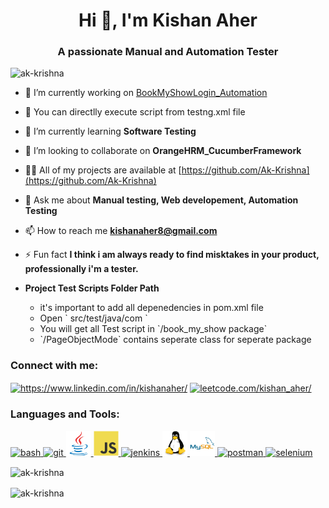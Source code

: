<h1 align="center">Hi 👋, I'm Kishan Aher</h1>
<h3 align="center">A passionate Manual and Automation Tester</h3>

<p align="left"> <img src="https://komarev.com/ghpvc/?username=ak-krishna&label=Profile%20views&color=0e75b6&style=flat" alt="ak-krishna" /> </p>

- 🔭 I’m currently working on [BookMyShowLogin_Automation](https://github.com/Ak-Krishna/BookMyShow_TestNg)
- 💬 You can directlly execute script from testng.xml file

- 🌱 I’m currently learning **Software Testing**

- 👯 I’m looking to collaborate on **OrangeHRM_CucumberFramework**

- 👨‍💻 All of my projects are available at [https://github.com/Ak-Krishna](https://github.com/Ak-Krishna)

- 💬 Ask me about **Manual testing, Web developement, Automation Testing**

- 📫 How to reach me **kishanaher8@gmail.com**

- ⚡ Fun fact **I think i am always ready to find misktakes in your product, professionally i'm a tester.**

- **Project Test Scripts Folder Path**
  <ul>
  <li>it's important to add all depenedencies in pom.xml file</li>
  <li>Open ` src/test/java/com ` </li>
  <li>You will get all Test script in `/book_my_show package` </li>
  <li>`/PageObjectMode` contains seperate class for seperate package</li>
  
</ul>

<h3 align="left">Connect with me:</h3>
<p align="left">
<a href="https://linkedin.com/in/https://www.linkedin.com/in/kishanaher/" target="blank"><img align="center" src="https://raw.githubusercontent.com/rahuldkjain/github-profile-readme-generator/master/src/images/icons/Social/linked-in-alt.svg" alt="https://www.linkedin.com/in/kishanaher/" height="30" width="40" /></a>
<a href="https://www.leetcode.com/leetcode.com/kishan_aher/" target="blank"><img align="center" src="https://raw.githubusercontent.com/rahuldkjain/github-profile-readme-generator/master/src/images/icons/Social/leet-code.svg" alt="leetcode.com/kishan_aher/" height="30" width="40" /></a>
</p>

<h3 align="left">Languages and Tools:</h3>
<p align="left"> <a href="https://www.gnu.org/software/bash/" target="_blank" rel="noreferrer"> <img src="https://www.vectorlogo.zone/logos/gnu_bash/gnu_bash-icon.svg" alt="bash" width="40" height="40"/> </a> <a href="https://git-scm.com/" target="_blank" rel="noreferrer"> <img src="https://www.vectorlogo.zone/logos/git-scm/git-scm-icon.svg" alt="git" width="40" height="40"/> </a> <a href="https://www.java.com" target="_blank" rel="noreferrer"> <img src="https://raw.githubusercontent.com/devicons/devicon/master/icons/java/java-original.svg" alt="java" width="40" height="40"/> </a> <a href="https://developer.mozilla.org/en-US/docs/Web/JavaScript" target="_blank" rel="noreferrer"> <img src="https://raw.githubusercontent.com/devicons/devicon/master/icons/javascript/javascript-original.svg" alt="javascript" width="40" height="40"/> </a> <a href="https://www.jenkins.io" target="_blank" rel="noreferrer"> <img src="https://www.vectorlogo.zone/logos/jenkins/jenkins-icon.svg" alt="jenkins" width="40" height="40"/> </a> <a href="https://www.linux.org/" target="_blank" rel="noreferrer"> <img src="https://raw.githubusercontent.com/devicons/devicon/master/icons/linux/linux-original.svg" alt="linux" width="40" height="40"/> </a> <a href="https://www.mysql.com/" target="_blank" rel="noreferrer"> <img src="https://raw.githubusercontent.com/devicons/devicon/master/icons/mysql/mysql-original-wordmark.svg" alt="mysql" width="40" height="40"/> </a> <a href="https://postman.com" target="_blank" rel="noreferrer"> <img src="https://www.vectorlogo.zone/logos/getpostman/getpostman-icon.svg" alt="postman" width="40" height="40"/> </a> <a href="https://www.selenium.dev" target="_blank" rel="noreferrer"> <img src="https://raw.githubusercontent.com/detain/svg-logos/780f25886640cef088af994181646db2f6b1a3f8/svg/selenium-logo.svg" alt="selenium" width="40" height="40"/> </a> </p>

<p><img align="center" src="https://github-readme-stats.vercel.app/api/top-langs?username=ak-krishna&show_icons=true&locale=en&layout=compact" alt="ak-krishna" /></p>

<p><img align="center" src="https://github-readme-streak-stats.herokuapp.com/?user=ak-krishna&" alt="ak-krishna" /></p>
